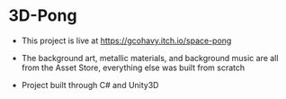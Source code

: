 # 3D-Pong

- This project is live at https://gcohavy.itch.io/space-pong
- The background art, metallic materials, and background music are all from the Asset Store, everything else was built from scratch

- Project built through C# and Unity3D
